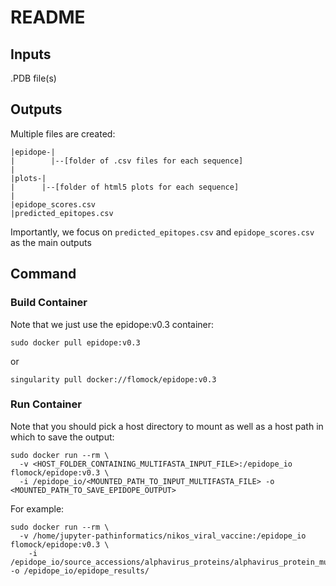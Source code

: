 # README

## Inputs

.PDB file(s)

## Outputs

Multiple files are created:

```
|epidope-|
|        |--[folder of .csv files for each sequence]
|
|plots-|
|      |--[folder of html5 plots for each sequence]
|
|epidope_scores.csv
|predicted_epitopes.csv
```

Importantly, we focus on `predicted_epitopes.csv` and `epidope_scores.csv` as the main outputs

## Command

### Build Container

Note that we just use the epidope:v0.3 container:

`sudo docker pull epidope:v0.3`

or

`singularity pull docker://flomock/epidope:v0.3`

### Run Container

Note that you should pick a host directory to mount as well as a host path in which to save the output:

```
sudo docker run --rm \
  -v <HOST_FOLDER_CONTAINING_MULTIFASTA_INPUT_FILE>:/epidope_io flomock/epidope:v0.3 \
  -i /epidope_io/<MOUNTED_PATH_TO_INPUT_MULTIFASTA_FILE> -o <MOUNTED_PATH_TO_SAVE_EPIDOPE_OUTPUT>
```

For example:

```
sudo docker run --rm \
  -v /home/jupyter-pathinformatics/nikos_viral_vaccine:/epidope_io flomock/epidope:v0.3 \
    -i /epidope_io/source_accessions/alphavirus_proteins/alphavirus_protein_multiseq.fasta -o /epidope_io/epidope_results/
```
